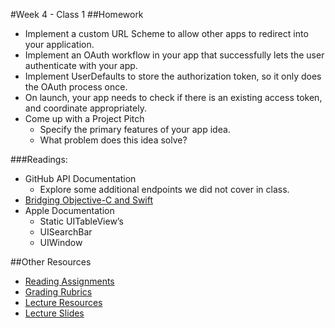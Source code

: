 #Week 4 - Class 1
##Homework
* Implement a custom URL Scheme to allow other apps to redirect into your application.
* Implement an OAuth workflow in your app that successfully lets the user authenticate with your app.
* Implement UserDefaults to store the authorization token, so it only does the OAuth process once.
* On launch, your app needs to check if there is an existing access token, and coordinate appropriately.
* Come up with a Project Pitch
 	* Specify the primary features of your app idea.
	* What problem does this idea solve?

###Readings:
* GitHub API Documentation
	* Explore some additional endpoints we did not cover in class.
* [Bridging Objective-C and Swift](https://developer.apple.com/library/content/documentation/Swift/Conceptual/BuildingCocoaApps/MixandMatch.html)  
* Apple Documentation
  * Static UITableView’s
  * UISearchBar
  * UIWindow

##Other Resources
* [Reading Assignments](../../Resources/ra-grading-standard/)
* [Grading Rubrics](../../Resources/)
* [Lecture Resources](lecture/)
* [Lecture Slides](https://www.icloud.com/keynote/000EtSMrX5WTirpvWCOKi-OSQ#Week4_Day1)
